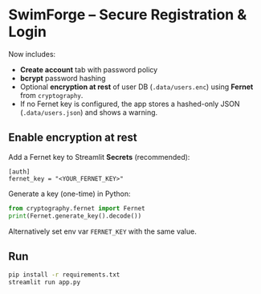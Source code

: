 # SwimForge – Secure Registration & Login

Now includes:
- **Create account** tab with password policy
- **bcrypt** password hashing
- Optional **encryption at rest** of user DB (`.data/users.enc`) using **Fernet** from `cryptography`.
- If no Fernet key is configured, the app stores a hashed-only JSON (`.data/users.json`) and shows a warning.

## Enable encryption at rest
Add a Fernet key to Streamlit **Secrets** (recommended):
```
[auth]
fernet_key = "<YOUR_FERNET_KEY>"
```
Generate a key (one-time) in Python:
```python
from cryptography.fernet import Fernet
print(Fernet.generate_key().decode())
```
Alternatively set env var `FERNET_KEY` with the same value.

## Run
```bash
pip install -r requirements.txt
streamlit run app.py
```
